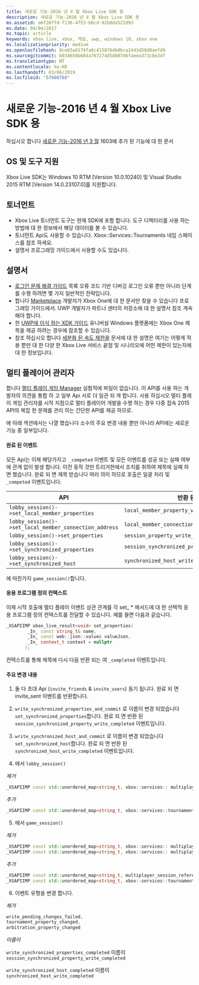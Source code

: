 ```yaml
---
title: 새로운 기능-2016 년 4 월 Xbox Live SDK 용
description: 새로운 기능-2016 년 4 월 Xbox Live SDK 용
ms.assetid: a6f26ffd-f136-4753-b0cd-92b0da522d93
ms.date: 04/04/2017
ms.topic: article
keywords: xbox live, xbox, 게임, uwp, windows 10, xbox one
ms.localizationpriority: medium
ms.openlocfilehash: 9ce63a0174fa0c4158764b8bca2443d58d0aefd9
ms.sourcegitcommit: b034650b684a767274d5d88746faeea373c8e34f
ms.translationtype: MT
ms.contentlocale: ko-KR
ms.lasthandoff: 03/06/2019
ms.locfileid: "57660768"
---
```

# <a name="whats-new-for-the-xbox-live-sdk---april-2016"></a>새로운 기능-2016 년 4 월 Xbox Live SDK 용

하십시오 합니다 [새로운 기능-2016 년 3 월](1603-whats-new.md) 1603에 추가 된 기능에 대 한 문서

## <a name="os-and-tool-support"></a>OS 및 도구 지원
Xbox Live SDK는 Windows 10 RTM [Version 10.0.10240] 및 Visual Studio 2015 RTM [Version 14.0.23107.0]를 지원합니다.

## <a name="tournaments"></a>토너먼트
- Xbox Live 토너먼트 도구는 현재 SDK에 포함 합니다.  도구 디렉터리를 사용 하는 방법에 대 한 정보에서 해당 데이터를 볼 수 있습니다.
- 토너먼트 Api도 사용할 수 있습니다.  Xbox::Services::Tournaments 네임 스페이스를 참조 하세요.
- 설명서 프로그래밍 가이드에서 사용할 수도 있습니다.

## <a name="documentation"></a>설명서
- [로그인 문제 해결 가이드](../using-xbox-live/troubleshooting/troubleshooting-sign-in.md) 목록 오류 코드 기반 디버깅 로그인 오류 뿐만 아니라 단계를 수행 하려면 몇 가지 일반적인 전략입니다.
- 합니다 [Marketplace](https://developer.microsoft.com/en-us/games/xbox/docs/xboxlive/xbox-live-partners/xbox-marketplace/marketplace-and-downloadable-content) 개발자가 Xbox One에 대 한 문서만 찾을 수 있습니다 프로그래밍 가이드에서.  UWP 개발자가 파트너 센터의 저장소에 대 한 설명서 참조 계속 해야 합니다.
- 한 [UWP에 이식 하는 XDK 가이드](../using-xbox-live/porting-xbox-live-code-from-xdk-to-uwp.md) 유니버설 Windows 플랫폼에는 Xbox One 제목을 제공 하려는 경우에 참조할 수 있습니다.
- 참조 하십시오 합니다 [세분화 된 속도 제한을](../using-xbox-live/best-practices/fine-grained-rate-limiting.md) 문서에 대 한 설명은 여기는 어떻게 적용 뿐만 대 한 다양 한 Xbox Live 서비스 끝점 및 시나리오에 어떤 제한이 있는지에 대 한 정보입니다.

## <a name="multiplayer-manager"></a>멀티 플레이어 관리자
합니다 [멀티 플레이 게임 Manager](../multiplayer/multiplayer-manager.md) 실험적에 파일이 없습니다.  이 API를 사용 하는 개발자의 의견을 통합 하 고 일부 Api 서로 더 일관 되 게 합니다.  사용 하십시오 멀티 플레이 게임 관리자를 시작 지점으로 멀티 플레이어 개발을 수행 하는 경우 다중 접속 2015 API의 복잡 한 문제를 관리 하는 간단한 API를 제공 하므로.

에 아래 섹션에서는 나열 했습니다 소수의 주요 변경 내용 뿐만 아니라 API에는 새로운 기능 중 일부입니다.

#### <a name="completed-events"></a>완료 된 이벤트
모든 Api는 이제 해당가지고``` _competed``` 이벤트 및 모든 이벤트를 성공 또는 실패 여부에 관계 없이 발생 합니다. 이전 동작 것만 트리거한에서 조치를 취하여 제목에 실패 하면 했습니다. 완료 되 면 제목 받습니다 여러 의미 하므로 호출은 일괄 처리 및 ```_competed``` 이벤트입니다.

| API | 반환 된 이벤트 |
|-----|----------------|
| ```lobby_session()->set_local_member_properties``` |  ```local_member_property_write_completed ```
| ```lobby_session()->set_local_member_connection_address``` | ```local_member_connection_address_write_completed``` |
| ```lobby_session()->set_properties``` | ```session_property_write_completed``` |
| ```lobby_session()->set_synchronized_properties``` | ```session_synchronized_property_write_completed``` |
| ```lobby_session()->set_synchronized_host``` | ```synchronized_host_write_completed``` |

에 마찬가지 ```game_session()```합니다.

#### <a name="application-defined-context"></a>응용 프로그램 정의 컨텍스트
이제 시작 호출에 멀티 플레이 이벤트 상관 관계를 각 set_ * 메서드에 대 한 선택적 응용 프로그램 정의 컨텍스트를 전달할 수 있습니다.
예를 들면 다음과 같습니다.

```cpp
_XSAPIIMP xbox_live_result<void> set_properties(
        _In_ const string_t& name,
        _In_ const web::json::value& valueJson,
        _In_ context_t context = nullptr
       );
```

컨텍스트를 통해 제목에 다시 다음 반환 되는 여 ```_completed``` 이벤트입니다.

#### <a name="breaking-changes"></a>주요 변경 내용

1.  둘 다 초대 Api (```invite_friends``` & ```invite_users```) 동기 됩니다. 완료 되 면 invite_sent 이벤트를 반환합니다.

2.  ```write_synchronized_properties_and_commit``` 로 이름이 변경 되었습니다 ```set_synchronized_properties```합니다. 완료 되 면 반환 된 ```session_synchronized_property_write_completed``` 이벤트입니다.

3.  ```write_synchronized_host_and_commit``` 로 이름이 변경 되었습니다 ```set_synchronized_host```합니다. 완료 되 면 반환 된 ```synchronized_host_write_completed``` 이벤트입니다.

4.  에서 ```lobby_session()```

  *제거*

```cpp
_XSAPIIMP const std::unordered_map<string_t, xbox::services:: multiplayer::multiplayer_session_tournaments_server& tournaments_server() const;
```

  *추가*

```cpp
_XSAPIIMP const std::unordered_map<string_t, xbox::services::tournaments::tournament_team_result>& tournament_team_results() const;
```

5.  에서 ```game_session()```

  *제거*

```cpp
_XSAPIIMP const std::unordered_map<string_t, xbox::services:: multiplayer::multiplayer_session_tournaments_server& tournaments_server() const;
_XSAPIIMP const std::unordered_map<string_t, xbox::services:: multiplayer::multiplayer_session_arbitration_server& arbitration_server() const;
```
  *추가*

```cpp
_XSAPIIMP const std::unordered_map<string_t, multiplayer_session_reference>& tournament_teams() const;
_XSAPIIMP const std::unordered_map<string_t, xbox::services::tournaments::tournament_team_result>& tournament_team_results() const;
```

6.  이벤트 유형을 변경 합니다.

  *제거*

```cpp
write_pending_changes_failed,
tournament_property_changed,
arbitration_property_changed
```

  *이름이*

  ```write_synchronized_properties_completed``` 이름이 ```session_synchronized_property_write_completed```

  ```write_synchronized_host_completed``` 이름이 ```synchronized_host_write_completed```

